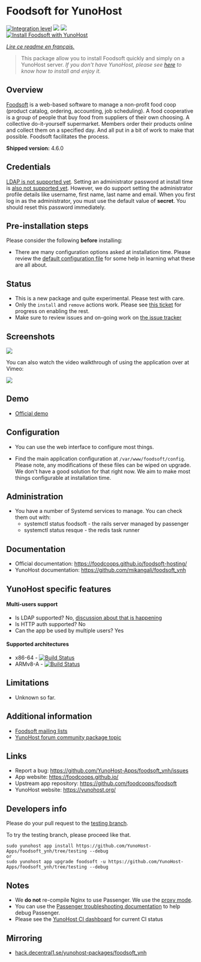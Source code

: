 # Foodsoft for YunoHost

[![Integration level](https://dash.yunohost.org/integration/foodsoft.svg)](https://dash.yunohost.org/appci/app/foodsoft) ![](https://ci-apps.yunohost.org/ci/badges/foodsoft.status.svg) ![](https://ci-apps.yunohost.org/ci/badges/foodsoft.maintain.svg)  
[![Install Foodsoft with YunoHost](https://install-app.yunohost.org/install-with-yunohost.png)](https://install-app.yunohost.org/?app=foodsoft)

*[Lire ce readme en français.](./README_fr.md)*

> This package allow you to install Foodsoft quickly and simply on a YunoHost server.
*If you don't have YunoHost, please see [here](https://yunohost.org/#/install) to know how to install and enjoy it.*

## Overview

[Foodsoft](https://foodcoops.github.io/) is a web-based software to manage a non-profit food coop (product catalog, ordering, accounting, job scheduling). A food cooperative is a group of people that buy food from suppliers of their own choosing. A collective do-it-yourself supermarket. Members order their products online and collect them on a specified day. And all put in a bit of work to make that possible. Foodsoft facilitates the process.

**Shipped version:** 4.6.0

## Credentials

[LDAP is not supported yet](https://github.com/foodcoops/foodsoft/issues/439). Setting an administrator password at install time is [also not supported yet](https://github.com/YunoHost-Apps/foodsoft_ynh/issues/9). However, we do support setting the administrator profile details like username, first name, last name and email. When you first log in as the administrator, you must use the default value of **secret**. You should reset this password immediately.

## Pre-installation steps

Please consider the following **before** installing:

* There are many configuration options asked at installation time. Please review the [default configuration file](https://raw.githubusercontent.com/foodcoops/foodsoft/master/config/app_config.yml.SAMPLE) for some help in learning what these are all about.

## Status

* This is a new package and quite experimental. Please test with care.
* Only the `install` and `remove` actions work. Please see [this ticket](https://github.com/YunoHost-Apps/foodsoft_ynh/issues/1) for progress on enabling the rest.
* Make sure to review issues and on-going work on [the issue tracker](https://github.com/YunoHost-Apps/foodsoft_ynh/issues)

## Screenshots

![](https://www.turnkeylinux.org/files/images/screenshots/foodsoft_dashboard_after_login.jpg)

You can also watch the video walkthrough of using the application over at Vimeo:

<a href="https://vimeo.com/145927538">![](https://foodcoops.github.io/assets/images/vimeo-thumb.png)</a>

## Demo

* [Official demo](https://foodcoops.github.io/demo/)

## Configuration

* You can use the web interface to configure most things.

* Find the main application configuration at `/var/www/foodsoft/config`. Please note, any modifications of these files can be wiped on upgrade. We don't have a good solution for that right now. We aim to make most things configurable at installation time.

## Administration

* You have a number of Systemd services to manage. You can check them out with:
  * systemctl status foodsoft - the rails server managed by passenger
  * systemctl status resque - the redis task runner

## Documentation

 * Official documentation: https://foodcoops.github.io/foodsoft-hosting/
 * YunoHost documentation: https://github.com/mikangali/foodsoft_ynh

## YunoHost specific features

#### Multi-users support

* Is LDAP supported? No, [discussion about that is happening](https://github.com/foodcoops/foodsoft/issues/439)
* Is HTTP auth supported? No
* Can the app be used by multiple users? Yes

#### Supported architectures

* x86-64 - [![Build Status](https://ci-apps.yunohost.org/ci/logs/foodsoft%20%28Apps%29.svg)](https://ci-apps.yunohost.org/ci/apps/foodsoft/)
* ARMv8-A - [![Build Status](https://ci-apps-arm.yunohost.org/ci/logs/foodsoft%20%28Apps%29.svg)](https://ci-apps-arm.yunohost.org/ci/apps/foodsoft/)

## Limitations

* Unknown so far.

## Additional information

* [Foodsoft mailing lists](http://foodsoft.51229.x6.nabble.com/)
* [YunoHost forum community package topic](https://forum.yunohost.org/t/community-app-foodsoft-software-to-manage-a-non-profit-food-coop/8615)

## Links

 * Report a bug: https://github.com/YunoHost-Apps/foodsoft_ynh/issues
 * App website: https://foodcoops.github.io/
 * Upstream app repository: https://github.com/foodcoops/foodsoft
 * YunoHost website: https://yunohost.org/

## Developers info

Please do your pull request to the [testing branch](https://github.com/YunoHost-Apps/foodsoft_ynh/tree/testing).

To try the testing branch, please proceed like that.
```
sudo yunohost app install https://github.com/YunoHost-Apps/foodsoft_ynh/tree/testing --debug
or
sudo yunohost app upgrade foodsoft -u https://github.com/YunoHost-Apps/foodsoft_ynh/tree/testing --debug
```

## Notes

* We **do not** re-compile Nginx to use Passenger. We use the [proxy mode](https://www.phusionpassenger.com/library/deploy/standalone/reverse_proxy.html).
* You can use the [Passenger troubleshooting documentation](https://www.phusionpassenger.com/library/admin/standalone/troubleshooting/ruby/) to help debug Passenger.
* Please see the [YunoHost CI dashboard](https://ci-apps-dev.yunohost.org/jenkins/job/foodsoft_ynh%20(decentral1se)/) for current CI status

Mirroring
---------

* [hack.decentral1.se/yunohost-packages/foodsoft_ynh](https://hack.decentral1.se/yunohost-packages/foodsoft_ynh)

